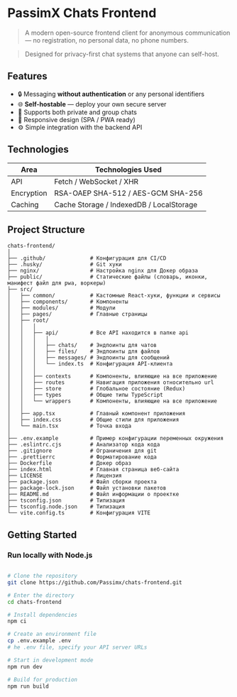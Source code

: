 # PassimX Chats Frontend

> A modern open-source frontend client for anonymous communication — no registration, no personal data, no phone numbers.  

> Designed for privacy-first chat systems that anyone can self-host.

## Features


- 🔒 Messaging **without authentication** or any personal identifiers
- 🌐 **Self-hostable** — deploy your own secure server
- 💬 Supports both private and group chats
- 📱 Responsive design (SPA / PWA ready)
- ⚙️ Simple integration with the backend API

## Technologies

| Area        | Technologies Used                      |
|--------------|----------------------------------------|
| API          | Fetch / WebSocket / XHR                |
| Encryption   | RSA-OAEP SHA-512 / AES-GCM SHA-256     |
| Caching      | Cache Storage / IndexedDB / LocalStorage |

## Project Structure

```
chats-frontend/
│
├── .github/              # Конфигурация для CI/CD
├── .husky/               # Git хуки
├── nginx/                # Настройка nginx для Докер образа
├── public/               # Статические файлы (словарь, иконки, манифест файл для pwa, воркеры)
├── src/
│   ├── common/           # Кастомные React-хуки, функции и сервисы
│   ├── components/       # Компоненты    
│   ├── modules/          # Модули
│   ├── pages/            # Главные страницы 
│   ├── root/
│   │   │
│   │   ├── api/          # Все API находится в папке api
│   │   │   │
│   │   │   ├── chats/    # Эндпоинты для чатов
│   │   │   ├── files/    # Эндпоинты для файлов
│   │   │   ├── messages/ # Эндпоинты для сообщений
│   │   │   └── index.ts  # Конфигурация API-клиента
│   │   │
│   │   ├── contexts      # Компоненты, влияющие на все приложение
│   │   ├── routes        # Навигация приложения относительно url
│   │   ├── store         # Глобальное состояние (Redux)
│   │   ├── types         # Общие типы TypeScript
│   │   └── wrappers      # Компоненты, влияющие на все приложение
│   │
│   ├── app.tsx           # Главный компонент приложения
│   ├── index.css         # Общие стили для приложения
│   └── main.tsx          # Точка входа
│
├── .env.example          # Пример конфигурации переменных окружения
├── .eslintrc.cjs         # Анализатор кода кода 
├── .gitignore            # Ограничения для git
├── .prettierrc           # Форматирование кода 
├── Dockerfile            # Докер образ
├── index.html            # Главная страница веб-сайта
├── LICENSE               # Лицензия
├── package.json          # Файл сборки проекта
├── package-lock.json     # Файл установки пакетов
├── README.md             # Файл информации о проектке
├── tsconfig.json         # Типизация
├── tsconfig.node.json    # Типизация
└── vite.config.ts        # Конфигурация VITE
```
## Getting Started

### Run locally with Node.js

```bash

# Clone the repository
git clone https://github.com/Passimx/chats-frontend.git

# Enter the directory
cd chats-frontend

# Install dependencies
npm ci

# Create an environment file
cp .env.example .env
# he .env file, specify your API server URLs

# Start in development mode
npm run dev

# Build for production
npm run build
```